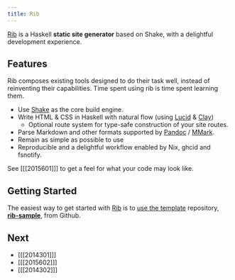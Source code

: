 ```yaml
---
title: Rib
---
```


[Rib](https://github.com/srid/rib) is a Haskell **static site generator** based
on Shake, with a delightful development experience.

## Features

Rib composes existing tools designed to do their task well, instead of
reinventing their capabilities. Time spent using rib is time spent learning them.

- Use [Shake](https://shakebuild.com/) as the core build engine.
- Write HTML & CSS in Haskell with natural flow (using [Lucid](https://chrisdone.com/posts/lucid2/) &
  [Clay](http://fvisser.nl/clay/))
  - Optional route system for type-safe construction of your site routes.
- Parse Markdown and other formats supported by
  [Pandoc](https://pandoc.org/) / [MMark](https://github.com/mmark-md/mmark).
- Remain as simple as possible to use
- Reproducible and a delightful workflow enabled by Nix, ghcid and fsnotify.

See [[[2015601]]] to get a feel for what your code may look like.


## Getting Started

The easiest way to get started with [Rib](/) is to [use the
template](https://help.github.com/en/articles/creating-a-repository-from-a-template)
repository, [**rib-sample**](https://github.com/srid/rib-sample), from Github.

## Next

* [[[2014301]]]
* [[[2015602]]]
* [[[2014302]]]

